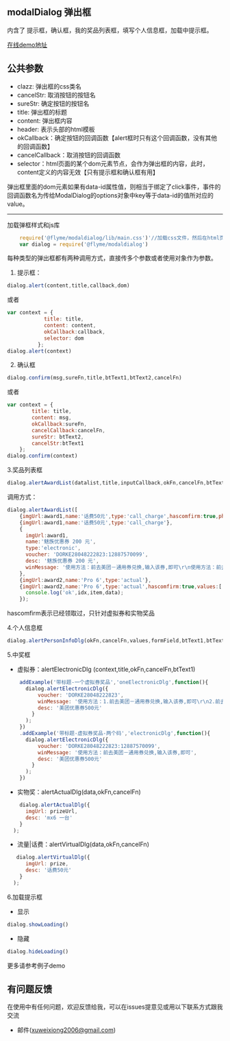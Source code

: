 ## modalDialog 弹出框

内含了 提示框，确认框，我的奖品列表框，填写个人信息框，加载中提示框。

[在线demo地址](http://appff.meizu.com/front/example/dialog/index.html)

## 公共参数

 * clazz: 弹出框的css类名
 * cancelStr: 取消按钮的按钮名
 * sureStr: 确定按钮的按钮名
 * title: 弹出框的标题
 * content: 弹出框内容
 * header: 表示头部的html模板
 * okCallback：确定按钮的回调函数【alert框时只有这个回调函数，没有其他的回调函数】
 * cancelCallback：取消按钮的回调函数
 * selector：html页面的某个dom元素节点，会作为弹出框的内容，此时，content定义的内容无效【只有提示框和确认框有用】

弹出框里面的dom元素如果有data-id属性值，则相当于绑定了click事件，事件的回调函数名为传给ModalDialog的options对象中key等于data-id的值所对应的value。

 -----

 加载弹框样式和js库

```javascript
    require('@flyme/modaldialog/lib/main.css')'//加载css文件，然后在html页面可引用
    var dialog = require('@flyme/modaldialog')
```

每种类型的弹出框都有两种调用方式，直接传多个参数或者使用对象作为参数。

1. 提示框：
```javascript
dialog.alert(content,title,callback,dom)
```
或者
```javascript
var context = {
            title: title,
            content: content,
            okCallback:callback,
            selector: dom
          };
dialog.alert(context)
```
2. 确认框

```javascript
dialog.confirm(msg,sureFn,title,btText1,btText2,cancelFn)
```
或者
```javascript
var context = {
        title: title,
        content: msg,
        okCallback:sureFn,
        cancelCallback:cancelFn,
        sureStr: btText2,
        cancelStr:btText1
    };
dialog.confirm(context)
```
3.奖品列表框
```javascript
dialog.alertAwardList(datalist,title,inputCallback,okFn,cancelFn,btText1,btText2)
```
调用方式：
```javascript
dialog.alertAwardList([
    {imgUrl:award1,name:'话费50元',type:'call_charge',hascomfirm:true,phone: '12312341234'},
    {imgUrl:award1,name:'话费50元',type:'call_charge'},
    {
      imgUrl:award1,
      name:'魅族优惠券 200 元',
      type:'electronic',
      voucher: 'DORKE28048222823:12887570099',
      desc: '魅族优惠券 200 元',
      winMessage: '使用方法：前去美团－通用券兑换,输入该券,即可\r\n使用方法：前去美团－通用券兑换,输入该券,即可'
    },
    {imgUrl:award2,name:'Pro 6',type:'actual'},
    {imgUrl:award2,name:'Pro 6',type:'actual',hascomfirm:true,values:['panda','1231234123','广东省珠海市666']}],(idx,item,data)=>{
      console.log('ok',idx,item,data);
    });
```
hascomfirm表示已经领取过，只针对虚拟券和实物奖品

4.个人信息框

```javascript
dialog.alertPersonInfoDlg(okFn,cancelFn,values,formField,btText1,btText2)
```
5.中奖框

* 虚拟券：alertElectronicDlg (context,title,okFn,cancelFn,btText1)

```javascript
    addExample('带标题-一个虚拟券奖品','oneElectronicDlg',function(){
      dialog.alertElectronicDlg({
          voucher: 'DORKE28048222823',
          winMessage: '使用方法：1.前去美团－通用券兑换,输入该券,即可\r\n2.前去美团－通用券兑换,
          desc: '美团优惠券500元'
        }
      );
    })
    .addExample('带标题-虚拟券奖品-两个码','electronicDlg',function(){
      dialog.alertElectronicDlg({
          voucher: 'DORKE28048222823:12887570099',
          winMessage: '使用方法：前去美团－通用券兑换,输入该券,即可',
          desc: '美团优惠券500元'
        }
      );
    })
```

* 实物奖：alertActualDlg(data,okFn,cancelFn)

```javascript
    dialog.alertActualDlg({
      imgUrl: prizeUrl,
      desc: 'mx6 一台'
    }
  );
```

* 流量|话费：alertVirtualDlg(data,okFn,cancelFn)
```javascript
   dialog.alertVirtualDlg({
      imgUrl: prize,
      desc: '话费50元'
    }
  );
```
6.加载提示框

* 显示
```javascript
dialog.showLoading()
```
* 隐藏
```javascript
dialog.hideLoading()
```
更多请参考例子demo

## 有问题反馈
在使用中有任何问题，欢迎反馈给我，可以在issues提意见或用以下联系方式跟我交流

* 邮件(xuweixiong2006@gmail.com)
